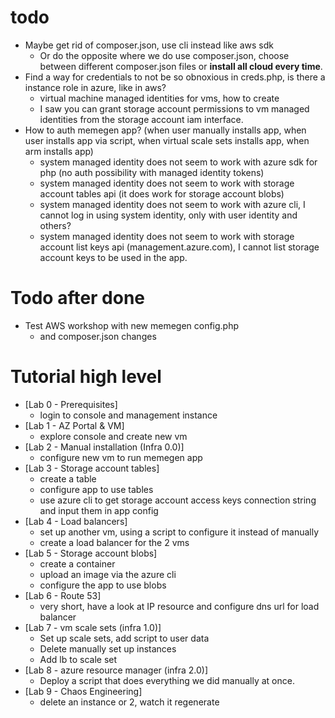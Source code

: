 # todo
 
* Maybe get rid of composer.json, use cli instead like aws sdk
  * Or do the opposite where we do use composer.json, choose between different composer.json files or **install all cloud every time**.
* Find a way for credentials to not be so obnoxious in creds.php, is there a instance role in azure, like in aws?
  * virtual machine managed identities for vms, how to create
  * I saw you can grant storage account permissions to vm managed identities from the storage account iam interface.
* How to auth memegen app? (when user manually installs app, when user installs app via script, when virtual scale sets installs app, when arm installs app)
    * system managed identity does not seem to work with azure sdk for php (no auth possibility with managed identity tokens)
    * system managed identity does not seem to work with storage account tables api (it does work for storage account blobs)
    * system managed identity does not seem to work with azure cli, I cannot log in using system identity, only with user identity and others?
    * system managed identity does not seem to work with storage account list keys api (management.azure.com), I cannot list storage account keys to be used in the app.
    

  
# Todo after done

* Test AWS workshop with new memegen config.php
  * and composer.json changes
  

# Tutorial high level
  * [Lab 0 - Prerequisites]
    * login to console and management instance
  * [Lab 1 - AZ Portal & VM]
    * explore console and create new vm
  * [Lab 2 - Manual installation (Infra 0.0)]
    * configure new vm to run memegen app
  * [Lab 3 - Storage account tables]
    * create a table
    * configure app to use tables
    * use azure cli to get storage account access keys connection string and input them in app config
  * [Lab 4 - Load balancers]
    * set up another vm, using a script to configure it instead of manually
    * create a load balancer for the 2 vms
  * [Lab 5 - Storage account blobs]
    * create a container
    * upload an image via the azure cli
    * configure the app to use blobs
  * [Lab 6 - Route 53]
    * very short, have a look at IP resource and configure dns url for load balancer
  * [Lab 7 - vm scale sets (infra 1.0)]
    * Set up scale sets, add script to user data
    * Delete manually set up instances
    * Add lb to scale set
  * [Lab 8 - azure resource manager (infra 2.0)]
    * Deploy a script that does everything we did manually at once.
  * [Lab 9 - Chaos Engineering]
    * delete an instance or 2, watch it regenerate